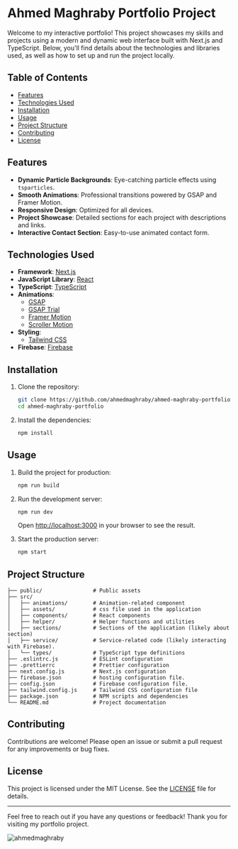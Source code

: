 # Ahmed Maghraby Portfolio Project

Welcome to my interactive portfolio! This project showcases my skills and projects using a modern and dynamic web interface built with Next.js and TypeScript. Below, you'll find details about the technologies and libraries used, as well as how to set up and run the project locally.

## Table of Contents

- [Features](#features)
- [Technologies Used](#technologies-used)
- [Installation](#installation)
- [Usage](#usage)
- [Project Structure](#project-structure)
- [Contributing](#contributing)
- [License](#license)

## Features

- **Dynamic Particle Backgrounds**: Eye-catching particle effects using `tsparticles`.
- **Smooth Animations**: Professional transitions powered by GSAP and Framer Motion.
- **Responsive Design**: Optimized for all devices.
- **Project Showcase**: Detailed sections for each project with descriptions and links.
- **Interactive Contact Section**: Easy-to-use animated contact form.

## Technologies Used

- **Framework**: [Next.js](https://nextjs.org/) 
- **JavaScript Library**: [React](https://reactjs.org/) 
- **TypeScript**: [TypeScript](https://www.typescriptlang.org/) 
- **Animations**:
  - [GSAP](https://greensock.com/gsap/)
  - [GSAP Trial](https://greensock.com/trial/)
  - [Framer Motion](https://www.framer.com/motion/)
  - [Scroller Motion](https://www.npmjs.com/package/scroller-motion) 
- **Styling**:
  - [Tailwind CSS](https://tailwindcss.com/)
- **Firebase**: [Firebase](https://firebase.google.com/)

## Installation

1. Clone the repository:
    ```bash
    git clone https://github.com/ahmedmaghraby/ahmed-maghraby-portfolio.git
    cd ahmed-maghraby-portfolio
    ```

2. Install the dependencies:
    ```bash
    npm install
    ```

## Usage

1. Build the project for production:
    ```bash
    npm run build
    ```

2. Run the development server:
    ```bash
    npm run dev
    ```
    Open [http://localhost:3000](http://localhost:3000) in your browser to see the result.

3. Start the production server:
    ```bash
    npm start
    ```

## Project Structure

    ├── public/                # Public assets
    ├── src/
    │   ├── animations/        # Animation-related component
    │   ├── assets/            # css file used in the application
    │   ├── components/        # React components
    │   ├── helper/            # Helper functions and utilities
    │   ├── sections/          # Sections of the application (likely about section)
    │   ├── service/           # Service-related code (likely interacting with Firebase).
    │   └── types/             # TypeScript type definitions
    ├── .eslintrc.js           # ESLint configuration
    ├── .prettierrc            # Prettier configuration
    ├── next.config.js         # Next.js configuration
    ├── firebase.json          # hosting configuration file.
    ├── config.json            # Firebase configuration file.
    ├── tailwind.config.js     # Tailwind CSS configuration file
    ├── package.json           # NPM scripts and dependencies
    └── README.md              # Project documentation

## Contributing

Contributions are welcome! Please open an issue or submit a pull request for any improvements or bug fixes.

## License

This project is licensed under the MIT License. See the [LICENSE](LICENSE) file for details.

---

Feel free to reach out if you have any questions or feedback! Thank you for visiting my portfolio project.
<p align="left"> <img src="https://komarev.com/ghpvc/?username=ahmed-maghraby-portfolio&label=Profile%20views&color=0e75b6&style=flat" alt="ahmedmaghraby" /> </p>

